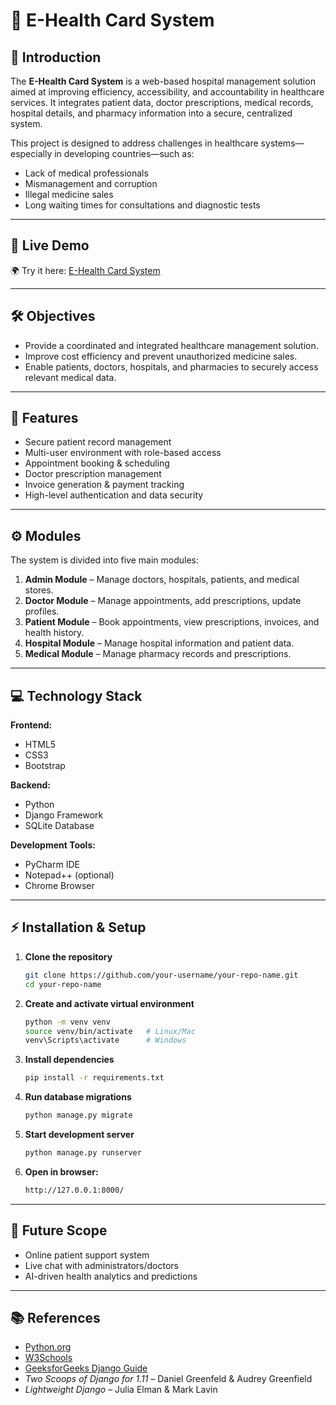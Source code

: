 # 🏥 E-Health Card System  
## 📌 Introduction  
The **E-Health Card System** is a web-based hospital management solution aimed at improving efficiency, accessibility, and accountability in healthcare services. It integrates patient data, doctor prescriptions, medical records, hospital details, and pharmacy information into a secure, centralized system.  

This project is designed to address challenges in healthcare systems—especially in developing countries—such as:  
- Lack of medical professionals  
- Mismanagement and corruption  
- Illegal medicine sales  
- Long waiting times for consultations and diagnostic tests  

---

## 🔗 Live Demo  
🌍 Try it here: [E-Health Card System](https://ankit70g.pythonanywhere.com/)  

---

## 🛠 Objectives  
- Provide a coordinated and integrated healthcare management solution.  
- Improve cost efficiency and prevent unauthorized medicine sales.  
- Enable patients, doctors, hospitals, and pharmacies to securely access relevant medical data.  

---

## 🚀 Features
- Secure patient record management
- Multi-user environment with role-based access
- Appointment booking & scheduling
- Doctor prescription management
- Invoice generation & payment tracking
- High-level authentication and data security 

---

## ⚙️ Modules  
The system is divided into five main modules:  
1. **Admin Module** – Manage doctors, hospitals, patients, and medical stores.  
2. **Doctor Module** – Manage appointments, add prescriptions, update profiles.  
3. **Patient Module** – Book appointments, view prescriptions, invoices, and health history.  
4. **Hospital Module** – Manage hospital information and patient data.  
5. **Medical Module** – Manage pharmacy records and prescriptions.  

---

## 💻 Technology Stack  

**Frontend:**  
- HTML5  
- CSS3  
- Bootstrap  

**Backend:**  
- Python  
- Django Framework  
- SQLite Database  

**Development Tools:**  
- PyCharm IDE  
- Notepad++ (optional)  
- Chrome Browser  

---

## ⚡ Installation & Setup  

1. **Clone the repository**  
   ```bash
   git clone https://github.com/your-username/your-repo-name.git
   cd your-repo-name
2. **Create and activate virtual environment**  
   ```bash
   python -m venv venv
   source venv/bin/activate   # Linux/Mac
   venv\Scripts\activate      # Windows
3. **Install dependencies**  
   ```bash
   pip install -r requirements.txt
4. **Run database migrations**  
   ```bash
   python manage.py migrate
5. **Start development server**  
   ```bash
   python manage.py runserver
5. **Open in browser:**  
   ```bash
   http://127.0.0.1:8000/

---

## 🔮 Future Scope  
- Online patient support system  
- Live chat with administrators/doctors  
- AI-driven health analytics and predictions

---

## 📚 References  
- [Python.org](https://www.python.org)  
- [W3Schools](https://www.w3schools.com)  
- [GeeksforGeeks Django Guide](https://www.geeksforgeeks.org/python-django/)  
- *Two Scoops of Django for 1.11* – Daniel Greenfeld & Audrey Greenfield  
- *Lightweight Django* – Julia Elman & Mark Lavin  
